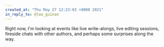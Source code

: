 ```yaml
---
created_at: "Thu May 27 12:23:03 +0000 2021"
in_reply_to: @leo_guinan
---
```


Right now, I'm looking at events like live write-alongs, live editing sessions, fireside chats with other authors, and perhaps some surprises along the way.